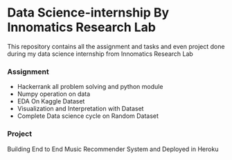 # Data Science-internship By Innomatics Research Lab
This repository contains all the assignment and tasks and even project done during my data science internship from Innomatics Research Lab

### Assignment
+ Hackerrank all problem solving and python module
+ Numpy operation on data
+ EDA On Kaggle Dataset
+ Visualization and Interpretation with Dataset
+ Complete Data science cycle on Random Dataset

### Project
Building End to End Music Recommender System and Deployed in Heroku

